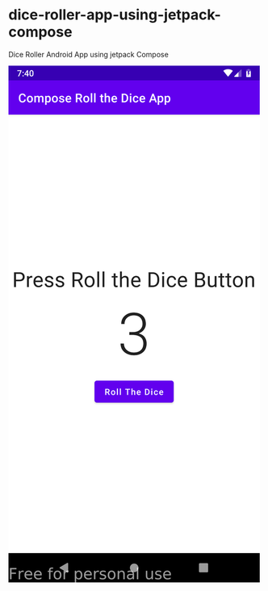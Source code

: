 # dice-roller-app-using-jetpack-compose
Dice Roller Android App using jetpack Compose


![A Simple Role the Dice App with Compose ](https://github.com/JaveedIshaq/dice-roller-app-using-jetpack-compose/blob/master/screenshot-2021-08-19_16.40.34.126.png?raw=true)

